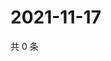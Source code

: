 # 2021-11-17

共 0 条

<!-- BEGIN WEIBO -->
<!-- 最后更新时间 Wed Nov 17 2021 05:12:28 GMT+0800 (China Standard Time) -->

<!-- END WEIBO -->
